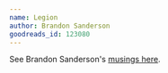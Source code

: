 ```yaml
---
name: Legion
author: Brandon Sanderson
goodreads_id: 123080
---
```


See Brandon Sanderson's [musings here](https://www.brandonsanderson.com/the-many-aspects-of-the-legion-book-covers/).
